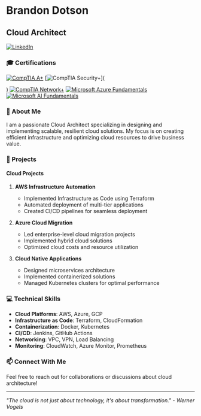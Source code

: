 # Brandon Dotson
## Cloud Architect

[![LinkedIn](https://img.shields.io/badge/LinkedIn-0077B5?style=for-the-badge&logo=linkedin&logoColor=white)](https://www.linkedin.com/in/brandonjdotson/)

### 🎓 Certifications
[![CompTIA A+](https://img.shields.io/badge/CompTIA-A%2B-blue?style=for-the-badge&logo=comptia&logoColor=white)](YOUR_A_PLUS_VERIFICATION_LINK)
[![CompTIA Security+](https://img.shields.io/badge/CompTIA-Security%2B-red?style=for-the-badge&logo=comptia&logoColor=white)](<div data-iframe-width="150" data-iframe-height="270" data-share-badge-id="cc41c992-9d20-4019-8376-a3ca64b9caeb" data-share-badge-host="https://www.credly.com"></div><script type="text/javascript" async src="//cdn.credly.com/assets/utilities/embed.js"></script>)
[![CompTIA Network+](https://img.shields.io/badge/CompTIA-Network%2B-green?style=for-the-badge&logo=comptia&logoColor=white)](YOUR_NETWORK_PLUS_VERIFICATION_LINK)
[![Microsoft Azure Fundamentals](https://img.shields.io/badge/Microsoft-AZ--900-0089D6?style=for-the-badge&logo=microsoft-azure&logoColor=white)](YOUR_AZ900_VERIFICATION_LINK)
[![Microsoft AI Fundamentals](https://img.shields.io/badge/Microsoft-AI--900-purple?style=for-the-badge&logo=microsoft-azure&logoColor=white)](YOUR_AI900_VERIFICATION_LINK)

### 👋 About Me
I am a passionate Cloud Architect specializing in designing and implementing scalable, resilient cloud solutions. My focus is on creating efficient infrastructure and optimizing cloud resources to drive business value.

### 🚀 Projects

#### Cloud Projects
1. **AWS Infrastructure Automation**
   - Implemented Infrastructure as Code using Terraform
   - Automated deployment of multi-tier applications
   - Created CI/CD pipelines for seamless deployment

2. **Azure Cloud Migration**
   - Led enterprise-level cloud migration projects
   - Implemented hybrid cloud solutions
   - Optimized cloud costs and resource utilization

3. **Cloud Native Applications**
   - Designed microservices architecture
   - Implemented containerized solutions
   - Managed Kubernetes clusters for optimal performance

### 💻 Technical Skills
- **Cloud Platforms**: AWS, Azure, GCP
- **Infrastructure as Code**: Terraform, CloudFormation
- **Containerization**: Docker, Kubernetes
- **CI/CD**: Jenkins, GitHub Actions
- **Networking**: VPC, VPN, Load Balancing
- **Monitoring**: CloudWatch, Azure Monitor, Prometheus

### 📫 Connect With Me
Feel free to reach out for collaborations or discussions about cloud architecture!

---
*"The cloud is not just about technology, it's about transformation." - Werner Vogels*
